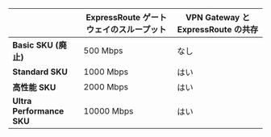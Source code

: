 | | **ExpressRoute ゲートウェイのスループット** | **VPN Gateway と ExpressRoute の共存**|
|-------------------------------------|-------------------------------------|-----------------------------------------|
| **Basic SKU (廃止)** | 500 Mbps | なし |
| **Standard SKU** | 1000 Mbps | はい |
| **高性能 SKU** | 2000 Mbps | はい |
| **Ultra Performance SKU** | 10000 Mbps | はい |

<!---HONumber=AcomDC_0928_2016-->